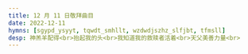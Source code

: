```yaml
---
title: 12 月 11 日敬拜曲目
date: 2022-12-11
hymns: [sgypd_ysyyt, tqwdt_smhllt, wzdwdjszhz_slfjbt, tfmsll]
desp: 神羔羊配得<br>抬起我的头<br>我知道我的救赎者活着<br>天父美善力量<br>
---
```


